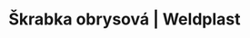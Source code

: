 ---
Link: "file:/Users/vinayakpatel/Downloads/www.weldplast.cz/skrabka-obrysova"
product_name: "Škrabka obrysová"
product_id: "Obj. číslo:154.026"
title: "Škrabka obrysová | Weldplast"
product_desc: ""
product_specs: ""
product_downloads: ""
href: ""
accessories: ""
similar_products: ""
---